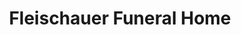 ---
title: "Fleischauer Funeral Home"
url: /greenwood/fleischauer-funeral-home/
shop: Bestattungen
---
